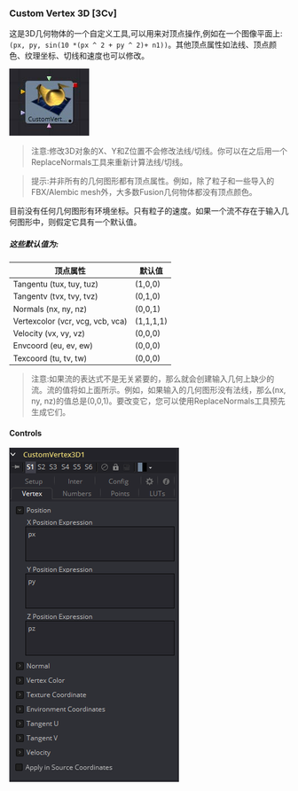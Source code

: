 ### Custom Vertex 3D [3Cv]

这是3D几何物体的一个自定义工具,可以用来对顶点操作,例如在一个图像平面上:`(px, py, sin(10 *(px ^ 2 + py ^ 2)+ n1))`。其他顶点属性如法线、顶点颜色、纹理坐标、切线和速度也可以修改。

 ![3Cv_tile](images/3Cv_tile.jpg)

> 注意:修改3D对象的X、Y和Z位置不会修改法线/切线。你可以在之后用一个ReplaceNormals工具来重新计算法线/切线。

> 提示:并非所有的几何图形都有顶点属性。例如，除了粒子和一些导入的FBX/Alembic mesh外，大多数Fusion几何物体都没有顶点颜色。

目前没有任何几何图形有环境坐标。只有粒子的速度。如果一个流不存在于输入几何图形中，则假定它具有一个默认值。

##### 这些默认值为:

| 顶点属性                         | 默认值    |
| -------------------------------- | --------- |
| Tangentu (tux, tuy, tuz)         | (1,0,0)   |
| Tangentv (tvx, tvy, tvz)         | (0,1,0)   |
| Normals (nx, ny, nz)             | (0,0,1)   |
| Vertexcolor (vcr, vcg, vcb, vca) | (1,1,1,1) |
| Velocity (vx, vy, vz)            | (0,0,0)   |
| Envcoord (eu, ev, ew)            | (0,0,0)   |
| Texcoord (tu, tv, tw)            | (0,0,0)   |

> 注意:如果流的表达式不是无关紧要的，那么就会创建输入几何上缺少的流。流的值将如上面所示。例如，如果输入的几何图形没有法线，那么(nx, ny, nz)的值总是(0,0,1)。要改变它，您可以使用ReplaceNormals工具预先生成它们。

#### Controls

![3Cv_Controls](images/3Cv_Controls.png)